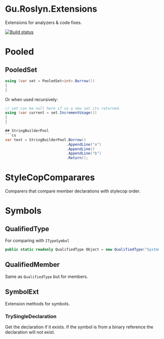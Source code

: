 # Gu.Roslyn.Extensions
Extensions for analyzers &amp; code fixes.

[![Build status](https://ci.appveyor.com/api/projects/status/ipk8pqx4n4m7y8u8/branch/master?svg=true)](https://ci.appveyor.com/project/JohanLarsson/gu-roslyn-extensions/branch/master)


# Pooled

## PooledSet<T>
```cs
using (var set = PooledSet<int>.Borrow())
{
}
```

Or when used recursively:
```cs
// set can be null here if so a new set its returned.
using (var current = set.IncrementUsage())
{
}

## StringBuilderPool
```cs
var text = StringBuilderPool.Borrow()
                            .AppendLine("a")
                            .AppendLine()
                            .AppendLine("b")
                            .Return();
```

# StyleCopComparares

Comparers that compare member declarations with stylecop order.

# Symbols

## QualifiedType
For comparing with `ITypeSymbol`

```cs
public static readonly QualifiedType Object = new QualifiedType("System.Object", "object");
```

## QualifiedMember
Same as `QualifiedType` but for members.

## SymbolExt

Extension methods for symbols.

### TrySingleDeclaration

Get the declaration if it exists. If the symbol is from a binary reference the declaration will not exist.



